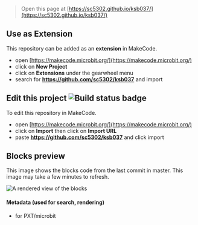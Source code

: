 
> Open this page at [https://sc5302.github.io/ksb037/](https://sc5302.github.io/ksb037/)

## Use as Extension

This repository can be added as an **extension** in MakeCode.

* open [https://makecode.microbit.org/](https://makecode.microbit.org/)
* click on **New Project**
* click on **Extensions** under the gearwheel menu
* search for **https://github.com/sc5302/ksb037** and import

## Edit this project ![Build status badge](https://github.com/sc5302/ksb037/workflows/MakeCode/badge.svg)

To edit this repository in MakeCode.

* open [https://makecode.microbit.org/](https://makecode.microbit.org/)
* click on **Import** then click on **Import URL**
* paste **https://github.com/sc5302/ksb037** and click import

## Blocks preview

This image shows the blocks code from the last commit in master.
This image may take a few minutes to refresh.

![A rendered view of the blocks](https://github.com/sc5302/ksb037/raw/master/.github/makecode/blocks.png)

#### Metadata (used for search, rendering)

* for PXT/microbit
<script src="https://makecode.com/gh-pages-embed.js"></script><script>makeCodeRender("{{ site.makecode.home_url }}", "{{ site.github.owner_name }}/{{ site.github.repository_name }}");</script>

